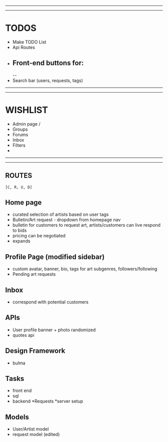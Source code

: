 ********************************************************
********************************************************

# TODOS
- Make TODO List
- Api Routes
- Front-end buttons for:
    --
    --
- Search bar (users, requests, tags)

********************************************************
********************************************************

# WISHLIST
- Admin page / 
- Groups
- Forums
- Inbox
- Filters
- 

********************************************************
********************************************************

## ROUTES
    [C, R, U, D]

## Home page
- curated selection of artists based on user tags
- Bulletin/Art request - dropdown from homepage nav
- bulletin for customers to request art, artists/customers can live respond to bids
- pricing can be negotiated
- expands

## Profile Page (modified sidebar)
- custom avatar, banner, bio, tags for art subgenres, followers/following
- Pending art requests

## Inbox
- correspond with potential customers

## APIs
- User profile banner + photo randomized
- quotes api

## Design Framework
- bulma

## Tasks
- front end
- sql
- backend
   *Requests
   *server setup
   
## Models
- User/Artist model
- request model (edited) 